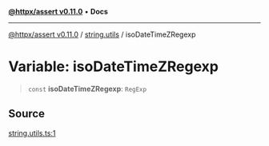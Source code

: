 [**@httpx/assert v0.11.0**](../../README.md) • **Docs**

***

[@httpx/assert v0.11.0](../../README.md) / [string.utils](../README.md) / isoDateTimeZRegexp

# Variable: isoDateTimeZRegexp

> `const` **isoDateTimeZRegexp**: `RegExp`

## Source

[string.utils.ts:1](https://github.com/belgattitude/httpx/blob/87fb49862cf7e06acc8e0c35f7b115413ff3c6fe/packages/assert/src/string.utils.ts#L1)
